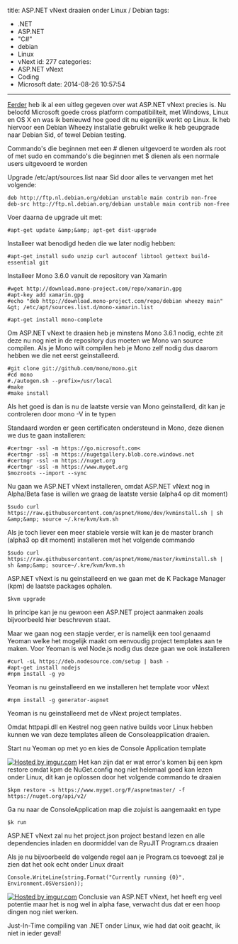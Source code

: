 title: ASP.NET vNext draaien onder Linux / Debian
tags:
  - .NET
  - ASP.NET
  - "C#"
  - debian
  - Linux
  - vNext
id: 277
categories:
  - ASP.NET vNext
  - Coding
  - Microsoft
date: 2014-08-26 10:57:54
---

[Eerder](https://webstack.nl/2014/08/asp-net-vnext-wat-is-het-en-wat-doet-het/) heb ik al een uitleg gegeven over wat ASP.NET vNext precies is. Nu beloofd Microsoft goede cross platform compatibiliteit, met Windows, Linux en OS X en was ik benieuwd hoe goed dit nu eigenlijk werkt op Linux. Ik heb hiervoor een Debian Wheezy installatie gebruikt welke ik heb geupgrade naar Debian Sid, of tewel Debian testing.

<!-- more -->
Commando's die beginnen met een # dienen uitgevoerd te worden als root of met sudo en commando's die beginnen met $ dienen als een normale users uitgevoerd te worden

Upgrade /etc/apt/sources.list naar Sid door alles te vervangen met het volgende:

```
deb http://ftp.nl.debian.org/debian unstable main contrib non-free
deb-src http://ftp.nl.debian.org/debian unstable main contrib non-free
```

Voer daarna de upgrade uit met:

```
#apt-get update &amp;&amp; apt-get dist-upgrade
```

Installeer wat benodigd heden die we later nodig hebben:
```
#apt-get install sudo unzip curl autoconf libtool gettext build-essential git
```
Installeer Mono 3.6.0 vanuit de repository van Xamarin

```
#wget http://download.mono-project.com/repo/xamarin.gpg
#apt-key add xamarin.gpg
#echo "deb http://download.mono-project.com/repo/debian wheezy main" &gt; /etc/apt/sources.list.d/mono-xamarin.list

#apt-get install mono-complete
```
Om ASP.NET vNext te draaien heb je minstens Mono 3.6.1 nodig, echte zit deze nu nog niet in de repository dus moeten we Mono van source compilen. Als je Mono wilt compilen heb je Mono zelf nodig dus daarom hebben we die net eerst geinstalleerd.

```
#git clone git://github.com/mono/mono.git
#cd mono
#./autogen.sh --prefix=/usr/local
#make
#make install
```

Als het goed is dan is nu de laatste versie van Mono geinstallerd, dit kan je controleren door mono -V in te typen

Standaard worden er geen certificaten ondersteund in Mono, deze dienen we dus te gaan installeren:
```
#certmgr -ssl -m https://go.microsoft.com<
#certmgr -ssl -m https://nugetgallery.blob.core.windows.net
#certmgr -ssl -m https://nuget.org
#certmgr -ssl -m https://www.myget.org
$mozroots --import --sync
```

Nu gaan we ASP.NET vNext installeren, omdat ASP.NET vNext nog in Alpha/Beta fase is willen we graag de laatste versie (alpha4 op dit moment)

```
$sudo curl https://raw.githubusercontent.com/aspnet/Home/dev/kvminstall.sh | sh &amp;&amp; source ~/.kre/kvm/kvm.sh
```

Als je toch liever een meer stabiele versie wilt kan je de master branch (alpha3 op dit moment) installeren met het volgende commando

```
$sudo curl https://raw.githubusercontent.com/aspnet/Home/master/kvminstall.sh | sh &amp;&amp; source~/.kre/kvm/kvm.sh
```

ASP.NET vNext is nu geinstalleerd en we gaan met de K Package Manager (kpm) de laatste packages ophalen.

```
$kvm upgrade
```
In principe kan je nu gewoon een ASP.NET project aanmaken zoals bijvoorbeeld hier beschreven staat.

Maar we gaan nog een stapje verder, er is namelijk een tool genaamd Yeoman welke het mogelijk maakt om eenvoudig project templates aan te maken. Voor Yeoman is wel Node.js nodig dus deze gaan we ook installeren
```
#curl -sL https://deb.nodesource.com/setup | bash -
#apt-get install nodejs
#npm install -g yo
```

Yeoman is nu geinstalleerd en we installeren het template voor vNext

```
#npm install -g generator-aspnet
```

Yeoman is nu geinstalleerd met de vNext project templates.

Omdat httpapi.dll en Kestrel nog geen native builds voor Linux hebben kunnen we van deze templates alleen de Consoleapplication draaien.

Start nu Yeoman op met yo en kies de Console Application template

[![](https://i.imgur.com/39vJi3o.png "Hosted by imgur.com")](http://imgur.com/39vJi3o)
Het kan zijn dat er wat error's komen bij een kpm restore omdat kpm de NuGet.config nog niet helemaal goed kan lezen onder Linux, dit kan je oplossen door het volgende commando te draaien
```
$kpm restore -s https://www.myget.org/F/aspnetmaster/ -f https://nuget.org/api/v2/
```
Ga nu naar de ConsoleApplication map die zojuist is aangemaakt en type
```
$k run
```
ASP.NET vNext zal nu het project.json project bestand lezen en alle dependencies inladen en doormiddel van de RyuJIT Program.cs draaien

Als je nu bijvoorbeeld de volgende regel aan je Program.cs toevoegt zal je zien dat het ook echt onder Linux draait
```
Console.WriteLine(string.Format("Currently running {0}", Environment.OSVersion));
```
[![](https://i.imgur.com/wMy4EUA.png "Hosted by imgur.com")](http://imgur.com/wMy4EUA)
Conclusie van ASP.NET vNext, het heeft erg veel potentie maar het is nog wel in alpha fase, verwacht dus dat er een hoop dingen nog niet werken.

Just-In-Time compiling van .NET onder Linux, wie had dat ooit geacht, ik niet in ieder geval!
